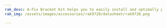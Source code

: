 ```yaml
---
rak_desc: A-Fix Bracket Kit helps you to easily install and optimally position your antennas for any use case scenario.
rak_img: /assets/images/accessories/rak9720/datasheet/rak9720.png

---
```


<rk-redirect to="/Product-Categories/Accessories/RAK9720/Overview/" />
